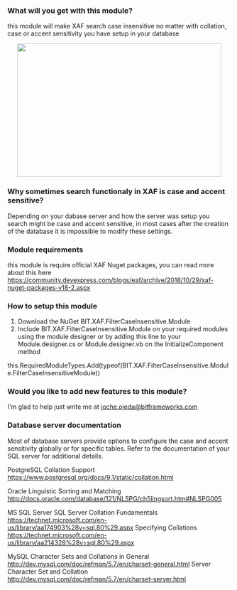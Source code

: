 ﻿<h3>What will you get with this module?</h3>

this module will make XAF search case insensitive no matter with collation, case or accent sensitivity you have setup in your database
 

<p align="center">
  <img width="460" height="300" src="https://www.jocheojeda.com/wp-content/uploads/2018/11/Search-Case-Insensitive.gif">
</p>

 
<h3>Why sometimes search functionaly in XAF is  case and accent sensitive?</h3>

Depending on your dabase server and how the server was setup you search might be case and accent sensitive, in most cases
after the creation of the database it is impossible to modify these settings.

 
<h3>Module requirements</h3>

this module is require official XAF Nuget packages, you can read more about this here https://community.devexpress.com/blogs/eaf/archive/2018/10/29/xaf-nuget-packages-v18-2.aspx

<h3>How to setup this module</h3>

1) Download the NuGet BIT.XAF.FilterCaseInsensitive.Module
2) Include BIT.XAF.FilterCaseInsensitive.Module on your required modules using the module designer or by adding this line to your Module.designer.cs or Module.designer.vb
on the InitializeComponent method 

this.RequiredModuleTypes.Add(typeof(BIT.XAF.FilterCaseInsensitive.Module.FilterCaseInsensitiveModule))
 
<h3>Would you like to add new features to this module?</h3>

I'm glad to help just write me at joche.ojeda@bitframeworks.com
 

<h3>Database server documentation</h3>

Most of database servers provide options to configure the case and accent sensitivity globally or for specific tables.
Refer to the documentation of your SQL server for additional details.
 
PostgreSQL
Collation Support https://www.postgresql.org/docs/9.1/static/collation.html
 
Oracle
Linguistic Sorting and Matching http://docs.oracle.com/database/121/NLSPG/ch5lingsort.htm#NLSPG005
 
MS SQL Server
SQL Server Collation Fundamentals https://technet.microsoft.com/en-us/library/aa174903%28v=sql.80%29.aspx
Specifying Collations https://technet.microsoft.com/en-us/library/aa214328%28v=sql.80%29.aspx
 
 
MySQL
Character Sets and Collations in General http://dev.mysql.com/doc/refman/5.7/en/charset-general.html
Server Character Set and Collation http://dev.mysql.com/doc/refman/5.7/en/charset-server.html

